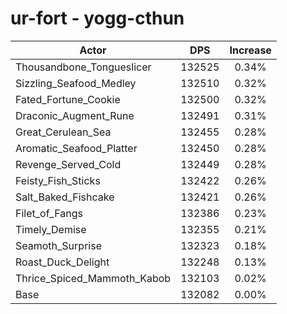 # ur-fort - yogg-cthun
| Actor | DPS | Increase |
|---|:---:|:---:|
|Thousandbone_Tongueslicer|132525|0.34%|
|Sizzling_Seafood_Medley|132510|0.32%|
|Fated_Fortune_Cookie|132500|0.32%|
|Draconic_Augment_Rune|132491|0.31%|
|Great_Cerulean_Sea|132455|0.28%|
|Aromatic_Seafood_Platter|132450|0.28%|
|Revenge_Served_Cold|132449|0.28%|
|Feisty_Fish_Sticks|132422|0.26%|
|Salt_Baked_Fishcake|132421|0.26%|
|Filet_of_Fangs|132386|0.23%|
|Timely_Demise|132355|0.21%|
|Seamoth_Surprise|132323|0.18%|
|Roast_Duck_Delight|132248|0.13%|
|Thrice_Spiced_Mammoth_Kabob|132103|0.02%|
|Base|132082|0.00%|
